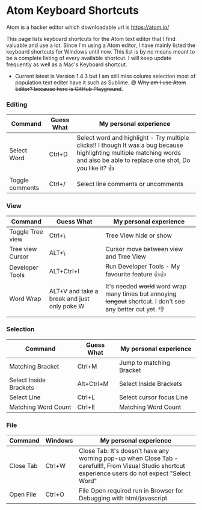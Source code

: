 # Atom Keyboard Shortcuts

Atom is a hacker editor which downloadable url is https://atom.io/ 

This page lists keyboard shortcuts for the Atom text editor that I find valuable and use a lot. Since I'm using a Atom editor, I have mainly listed the keyboard shortcuts for Windows until now. This list is by no means meant to be a complete listing of every available
shortcut. I will keep update frequently as well as a Mac's Keyboard shortcut.

 * Current latest is Version 1.4.3 but I am still miss colums selection most of population text editer have it such as Sublime. :sweat_smile:
 ~~Why am I use Atom Editor? because here is GitHub Playground~~.

### Editing

| Command | Guess What | My personal experience |
| --- | --- | --- |
| Select Word | Ctrl+D | Select word and highlight - Try multiple clicks!! I though It was a bug because highlighting multiple matching words and also be able to replace one shot, Do you like it? :+1: |
| Toggle comments | Ctrl+/ | Select line comments or uncomments |


### View
| Command | Guess What | My personal experience |
| --- | --- | --- |
| Toggle Tree view | Ctrl+\ | Tree View hide or show  |
| Tree view Cursor | ALT+\ | Cursor move between view and Tree View  |
| Developer Tools | ALT+Ctrl+I | Run Developer Tools - My favourite feature :+1::+1: |
| Word Wrap | ALT+V and take a break and just only poke W | It's needed ~~world~~ word wrap many times but annoying ~~longcut~~ shortcut. I don't see any better cut yet. :-1: |


### Selection
| Command | Guess What | My personal experience |
| --- | --- | --- |
| Matching Bracket | Ctrl+M | Jump to matching Bracket |
| Select Inside Brackets | Alt+Ctrl+M | Select Inside Brackets |
| Select Line | Ctrl+L | Select cursor focus Line |
| Matching Word Count | Ctrl+E | Matching Word Count |

### File
| Command | Windows | My personal experience |
| --- | --- | --- |
| Close Tab | Ctrl+W | Close Tab: It's doesn't have any worning pop-up when Close Tab - carefull!!, From Visual Studio shortcut experience users do not expect "Select Word" |
| Open File | Ctrl+O | File Open required run in Browser for Debugging with html/javascript  |
